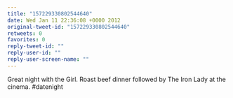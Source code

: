 ```yaml
---
title: "157229330802544640"
date: Wed Jan 11 22:36:08 +0000 2012
original-tweet-id: "157229330802544640"
retweets: 0
favorites: 0
reply-tweet-id: ""
reply-user-id: ""
reply-user-screen-name: ""
---
```

Great night with the Girl. Roast beef dinner followed by The Iron Lady at the cinema. #datenight
